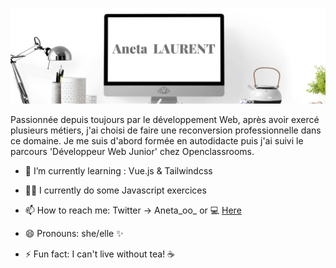 ![alt text](https://raw.githubusercontent.com/ANETA-LAURENT/ANETA-LAURENT/master/Aneta.png)

<p>Passionnée depuis toujours par le développement Web, après avoir exercé plusieurs métiers, j'ai choisi de faire une reconversion professionnelle dans ce domaine. Je me suis d'abord formée en autodidacte puis j'ai suivi le parcours 'Développeur Web Junior' chez Openclassrooms.</p> 



- 🌱 I’m currently learning : Vue.js & Tailwindcss

- 🤦🏻 I currently do some Javascript exercices

- 📫 How to reach me: Twitter -> Aneta_oo_  or 💻 <a href="https://aneta-laurent.yj.fr/index.html" target="_blank">Here</a>
                <br>

- 😄 Pronouns: she/elle ✨

- ⚡ Fun fact: I can't live without tea! ☕ 

